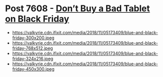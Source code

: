 # Post 7608 - [Don&#8217;t Buy a Bad Tablet on Black Friday](https://www.ifixit.com/News/7608/avoid-bad-tablets)

- https://valkyrie.cdn.ifixit.com/media/2018/11/05173409/blue-and-black-friday-300x200.jpeg
- https://valkyrie.cdn.ifixit.com/media/2018/11/05173409/blue-and-black-friday-768x512.jpeg
- https://valkyrie.cdn.ifixit.com/media/2018/11/05173409/blue-and-black-friday-324x216.jpeg
- https://valkyrie.cdn.ifixit.com/media/2018/11/05173409/blue-and-black-friday-450x300.jpeg
